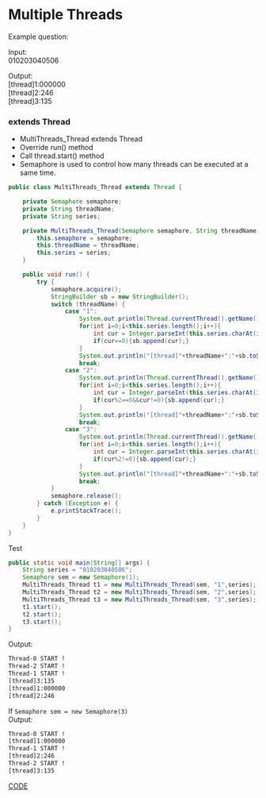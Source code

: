 # Multiple Threads

Example question:

Input:  <br>
010203040506

Output: <br>
[thread]1:000000<br>
[thread]2:246<br>
[thread]3:135


### extends Thread

* MultiThreads_Thread extends Thread 
* Override run() method
* Call thread.start() method
* Semaphore is used to control how many threads can be executed at a same time.

```java
public class MultiThreads_Thread extends Thread {

    private Semaphore semaphore;
    private String threadName;
    private String series;

    private MultiThreads_Thread(Semaphore semaphore, String threadName, String series) {
        this.semaphore = semaphore;
        this.threadName = threadName;
        this.series = series;
    }

    public void run() {
        try {
            semaphore.acquire();
            StringBuilder sb = new StringBuilder();
            switch (threadName) {
                case "1":
                    System.out.println(Thread.currentThread().getName() + " 线程运行开始!");
                    for(int i=0;i<this.series.length();i++){
                        int cur = Integer.parseInt(this.series.charAt(i)+"");
                        if(cur==0){sb.append(cur);}
                    }
                    System.out.println("[thread]"+threadName+":"+sb.toString());
                    break;
                case "2":
                    System.out.println(Thread.currentThread().getName() + " 线程运行开始!");
                    for(int i=0;i<this.series.length();i++){
                        int cur = Integer.parseInt(this.series.charAt(i)+"");
                        if(cur%2==0&&cur!=0){sb.append(cur);}
                    }
                    System.out.println("[thread]"+threadName+":"+sb.toString());
                    break;
                case "3":
                    System.out.println(Thread.currentThread().getName() + " 线程运行开始!");
                    for(int i=0;i<this.series.length();i++){
                        int cur = Integer.parseInt(this.series.charAt(i)+"");
                        if(cur%2!=0){sb.append(cur);}
                    }
                    System.out.println("[thread]"+threadName+":"+sb.toString());
                    break;
            }
            semaphore.release();
        } catch (Exception e) {
            e.printStackTrace();
        }
    }
}
```

Test

```java
public static void main(String[] args) {
    String series = "010203040506";
    Semaphore sem = new Semaphore(1);
    MultiThreads_Thread t1 = new MultiThreads_Thread(sem, "1",series);
    MultiThreads_Thread t2 = new MultiThreads_Thread(sem, "2",series);
    MultiThreads_Thread t3 = new MultiThreads_Thread(sem, "3",series);
    t1.start();
    t2.start();
    t3.start();
}
```

Output:

```bash
Thread-0 START !
Thread-2 START !
Thread-1 START !
[thread]3:135
[thread]1:000000
[thread]2:246
```

If `Semaphore sem = new Semaphore(3)`<br>
Output:

```bash
Thread-0 START !
[thread]1:000000
Thread-1 START !
[thread]2:246
Thread-2 START !
[thread]3:135
```


[CODE](https://github.com/guyc1812/Tony/blob/master/src/main/java/com/avengers/tony/JavaBasic/thread/code)
